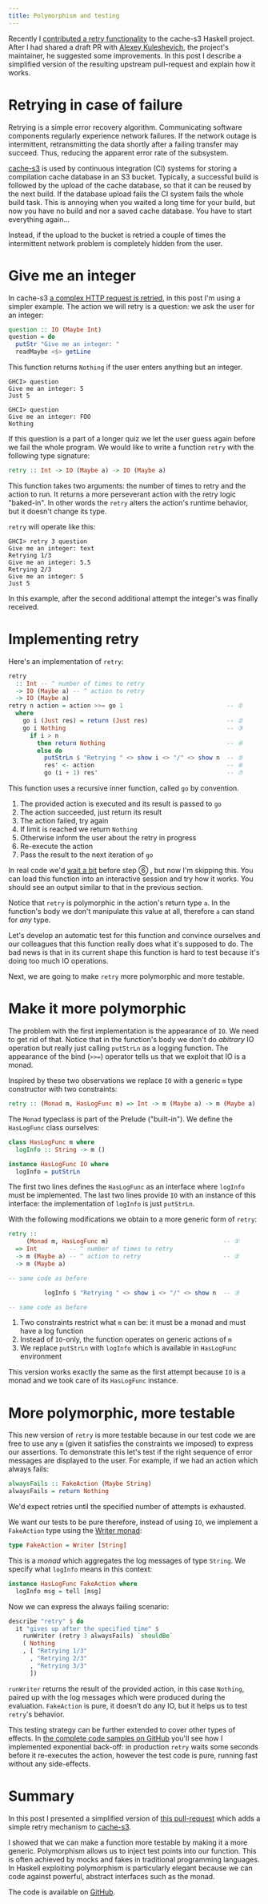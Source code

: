 ```yaml
---
title: Polymorphism and testing
---
```


Recently I [contributed a retry functionality][PR] to the cache-s3 Haskell
project.  After I had shared a draft PR with [Alexey
Kuleshevich](https://github.com/lehins), the project's maintainer, he suggested
some improvements.  In this post I describe a simplified version of the
resulting upstream pull-request and explain how it works.

# Retrying in case of failure

Retrying is a simple error recovery algorithm.  Communicating software
components regularly experience network failures.  If the network outage is
intermittent, retransmitting the data shortly after a failing transfer may
succeed. Thus, reducing the apparent error rate of the subsystem.

[cache-s3] is used by continuous integration (CI) systems for storing a
compilation cache database in an S3 bucket.  Typically, a successful build is
followed by the upload of the cache database, so that it can be reused by the
next build.  If the database upload fails the CI system fails the whole build
task.  This is annoying when you waited a long time for your build, but now you
have no build and nor a saved cache database.  You have to start everything
again...

Instead, if the upload to the bucket is retried a couple of times the
intermittent network problem is completely hidden from the user.

# Give me an integer

In cache-s3 [a complex HTTP request is retried][PR], in this post I'm using a
simpler example.  The action we will retry is a question: we ask the user for an
integer:

``` haskell
question :: IO (Maybe Int)
question = do
  putStr "Give me an integer: "
  readMaybe <$> getLine
```

This function returns `Nothing` if the user enters anything but an integer.

``` console
GHCI> question
Give me an integer: 5
Just 5

GHCI> question
Give me an integer: FOO
Nothing
```

If this question is a part of a longer quiz we let the user guess again before
we fail the whole program.  We would like to write a function `retry` with the
following type signature:

``` haskell
retry :: Int -> IO (Maybe a) -> IO (Maybe a)
```

This function takes two arguments: the number of times to retry and the action
to run.  It returns a more perseverant action with the retry logic "baked-in".
In other words the `retry` alters the action's runtime behavior, but it doesn't
change its type.

`retry` will operate like this:

``` console
GHCI> retry 3 question
Give me an integer: text
Retrying 1/3
Give me an integer: 5.5
Retrying 2/3
Give me an integer: 5
Just 5
```

In this example, after the second additional attempt the integer's was finally received.

# Implementing retry

Here's an implementation of `retry`:

``` haskell
retry
  :: Int -- ^ number of times to retry
  -> IO (Maybe a) -- ^ action to retry
  -> IO (Maybe a)
retry n action = action >>= go 1                             -- ①
  where
    go i (Just res) = return (Just res)                      -- ②
    go i Nothing                                             -- ③
      if i > n
        then return Nothing                                  -- ④
        else do
          putStrLn $ "Retrying " <> show i <> "/" <> show n  -- ⑤
          res' <- action                                     -- ⑥
          go (i + 1) res'                                    -- ⑦
```

This function uses a recursive inner function, called `go` by convention.

1. The provided action is executed and its result is passed to `go`
1. The action succeeded, just return its result
1. The action failed, try again
1. If limit is reached we return `Nothing`
1. Otherwise inform the user about the retry in progress
1. Re-execute the action
1. Pass the result to the next iteration of `go`

In real code we'd [wait a bit][Backoff] before step ⑥ , but now I'm skipping
this.  You can load this function into an interactive session and try how it
works.  You should see an output similar to that in the previous section.

Notice that `retry` is polymorphic in the action's return type `a`.  In the
function's body we don't manipulate this value at all, therefore `a` can stand
for _any_ type.

Let's develop an automatic test for this function and convince ourselves and
our colleagues that this function really does what it's supposed to do.  The
bad news is that in its current shape this function is hard to test because
it's doing too much IO operations.

Next, we are going to make `retry` more polymorphic and more testable.

# Make it more polymorphic

The problem with the first implementation is the appearance of `IO`.  We need
to get rid of that.  Notice that in the function's body we don't do _abitrary_
IO operation but really just calling `putStrLn` as a logging function.  The
appearance of the bind (`>>=`) operator tells us that we exploit that IO is a
monad.

Inspired by these two observations we replace `IO` with a generic `m` type
constructor with two constraints:

``` haskell
retry :: (Monad m, HasLogFunc m) => Int -> m (Maybe a) -> m (Maybe a)
```

The `Monad` typeclass is part of the Prelude ("built-in"). We define the
`HasLogFunc` class ourselves:

``` haskell
class HasLogFunc m where
  logInfo :: String -> m ()

instance HasLogFunc IO where
  logInfo = putStrLn
```

The first two lines defines the `HasLogFunc` as an interface where `logInfo`
must be implemented.  The last two lines provide `IO` with an instance of this
interface: the implementation of `logInfo` is just `putStrLn`.

With the following modifications we obtain to a more generic form of `retry`:

``` haskell
retry ::
     (Monad m, HasLogFunc m)                                -- ①
  => Int         -- ^ number of times to retry
  -> m (Maybe a) -- ^ action to retry                       -- ②
  -> m (Maybe a)

-- same code as before

          logInfo $ "Retrying " <> show i <> "/" <> show n  -- ③

-- same code as before
```

1. Two constraints restrict what `m` can be: it must be a monad and must have a
   log function
1. Instead of `IO`-only, the function operates on generic actions of `m`
1. We replace `putStrLn` with `logInfo` which is available in `HasLogFunc` environment

This version works exactly the same as the first attempt because `IO` is a
monad and we took care of its `HasLogFunc` instance.

# More polymorphic, more testable

This new version of `retry` is more testable because in our test code we are
free to use any `m` (given it satisfies the constraints we imposed) to express
our assertions.  To demonstrate this let's test if the right sequence of error
messages are displayed to the user.  For example, if we had an action which
always fails:

``` haskell
alwaysFails :: FakeAction (Maybe String)
alwaysFails = return Nothing
```

We'd expect retries until the specified number of attempts is exhausted.

We want our tests to be pure therefore,  instead of using `IO`, we implement a
`FakeAction` type using the [Writer monad][WriterMonad]:

``` haskell
type FakeAction = Writer [String]
```

This is a _monad_ which aggregates the log messages of type `String`.  We
specify what `logInfo` means in this context:

``` haskell
instance HasLogFunc FakeAction where
  logInfo msg = tell [msg]
```

Now we can express the always failing scenario:

``` haskell
describe "retry" $ do
  it "gives up after the specified time" $
    runWriter (retry 3 alwaysFails) `shouldBe`
    ( Nothing
    , [ "Retrying 1/3"
      , "Retrying 2/3"
      , "Retrying 3/3"
      ])
```

`runWriter` returns the result of the provided action, in this case `Nothing`,
paired up with the log messages which were produced during the evaluation.
`FakeAction` is pure, it doesn't do any IO, but it helps us to test `retry`'s
behavior.

This testing strategy can be further extended to cover other types of effects.
In [the complete code samples on GitHub][GitHub] you'll see how I implemented
exponential back-off: in production `retry` waits some seconds before it
re-executes the action, however the test code is pure, running fast without any
side-effects.

# Summary

In this post I presented a simplified version of [this pull-request][PR] which
adds a simple retry mechanism to [cache-s3].

I showed that we can make a function more testable by making it a more generic.
Polymorphism allows us to inject test points into our function.  This is often
achieved by mocks and fakes in traditional programming languages.  In Haskell
exploiting polymorphism is particularly elegant because we can code against
powerful, abstract interfaces such as the monad.

The code is available on [GitHub][GitHub].

[PR]: https://github.com/fpco/cache-s3/pull/25/files
[cache-s3]: https://www.fpcomplete.com/blog/2018/02/cache-ci-builds-to-an-s3-bucket
[Backoff]: https://en.wikipedia.org/wiki/Exponential_backoff
[WriterMonad]: https://hackage.haskell.org/package/mtl-1.1.0.2/docs/Control-Monad-Writer-Lazy.html
[GitHub]: https://github.com/wagdav/polymorphism-and-testing
